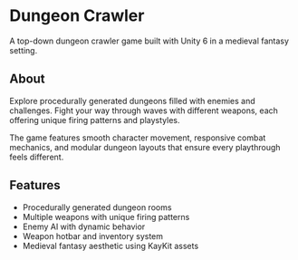# Dungeon Crawler

A top-down dungeon crawler game built with Unity 6 in a medieval fantasy setting.

## About

Explore procedurally generated dungeons filled with enemies and challenges. Fight your way through waves with different weapons, each offering unique firing patterns and playstyles. 

The game features smooth character movement, responsive combat mechanics, and modular dungeon layouts that ensure every playthrough feels different.

## Features

- Procedurally generated dungeon rooms
- Multiple weapons with unique firing patterns
- Enemy AI with dynamic behavior
- Weapon hotbar and inventory system
- Medieval fantasy aesthetic using KayKit assets